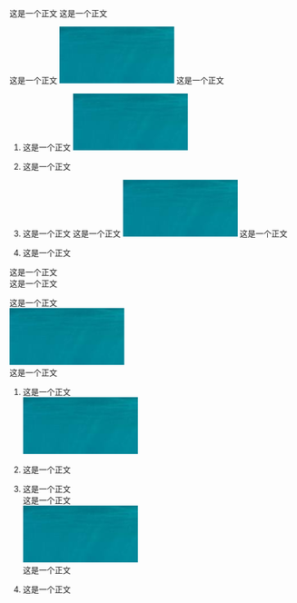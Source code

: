 这是一个正文
这是一个正文

这是一个正文
![](1.jpg)
这是一个正文

1. 这是一个正文
![](1.jpg)
2. 这是一个正文

1. 这是一个正文
这是一个正文
![](1.jpg)
这是一个正文
2. 这是一个正文





这是一个正文  
这是一个正文  

这是一个正文  
![](1.jpg)  
这是一个正文  

1. 这是一个正文  
![](1.jpg)  
2. 这是一个正文  

1. 这是一个正文  
这是一个正文  
![](1.jpg)  
这是一个正文  
2. 这是一个正文  